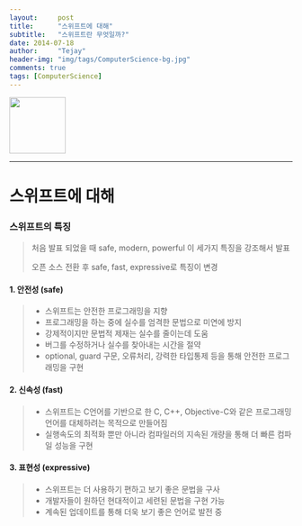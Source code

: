 ```yaml
---
layout:     post
title:      "스위프트에 대해"
subtitle:   "스위프트란 무엇일까?"
date: 2014-07-18
author:     "Tejay"
header-img: "img/tags/ComputerScience-bg.jpg"
comments: true
tags: [ComputerScience]
---
```

<img src="https://github.com/simajune/iOS_School/blob/master/Class/PreStudy_Swift/swift.png" width="100px" height="100px"/>

------

# 스위프트에 대해

### 스위프트의 특징

> 처음 발표 되었을 때 safe, modern, powerful 이 세가지 특징을 강조해서 발표
>
> 오픈 소스 전환 후 safe, fast, expressive로 특징이 변경



#### 1. 안전성 (safe)

> - 스위프트는 안전한 프로그래밍을 지향
> - 프로그래밍을 하는 중에 실수를 엄격한 문법으로 미연에 방지
> - 강제적이지만 문법적 제재는 실수를 줄이는데 도움
> - 버그를 수정하거나 실수를 찾아내는 시간을 절약
> - optional, guard 구문, 오류처리, 강력한 타입통제 등을 통해 안전한 프로그래밍을 구현



#### 2. 신속성 (fast)

> - 스위프트는 C언어를 기반으로 한 C, C++, Objective-C와 같은 프로그래밍 언어를 대체하려는 목적으로 만들어짐
> - 실행속도의 최적화 뿐만 아니라 컴파일러의 지속된 개량을 통해 더 빠른 컴파일 성능을 구현



#### 3. 표현성 (expressive)

> -  스위프트는 더 사용하기 편하고 보기 좋은 문법을 구사
> -  개발자들이 원하던 현대적이고 세련된 문법을 구현 가능
> -  계속된 업데이트를 통해 더욱 보기 좋은 언어로 발전 중

